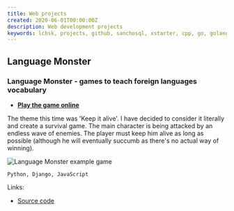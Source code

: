 ```yaml
---
title: Web projects
created: 2020-06-01T00:00:00Z
description: Web development projects
keywords: lchsk, projects, github, sanchosql, xstarter, cpp, go, golang, c, gamedev, python, web
---
```


## Language Monster

### Language Monster - games to teach foreign languages vocabulary

- [**Play the game online**](alive_game)

The theme this time was 'Keep it alive'. I have decided to consider it literally and create a survival game. The main character is being attacked by an endless wave of enemies. The player must keep him alive as long as possible (although he will eventually succumb as there's no actual way of winning).

![Language Monster example game](./data/projects/language_monster.png)

<code>Python, Django, JavaScript</code>

Links:

- [Source code](https://github.com/lchsk/language-monster "Language Monster games")
